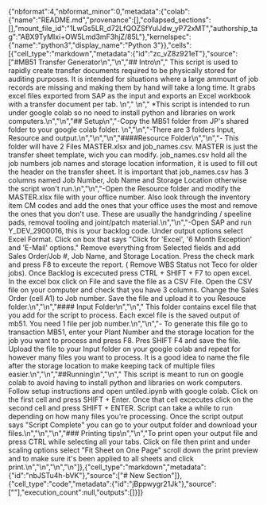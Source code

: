 {"nbformat":4,"nbformat_minor":0,"metadata":{"colab":{"name":"README.md","provenance":[],"collapsed_sections":[],"mount_file_id":"1LwGs5LR_d72LfQOZSfYulJdw_yP72xMT","authorship_tag":"ABX9TyMIxi+OW5Lmd3mF3hjZ/85L"},"kernelspec":{"name":"python3","display_name":"Python 3"}},"cells":[{"cell_type":"markdown","metadata":{"id":"zc_vZ8z921eT"},"source":["#MB51 Transfer Generator\n","\n","## Intro\n","  This script is used to rapidly create transfer documents required to be physically stored for auditing purposes. It is intended for situations where a large ammount of job records are missing and making them by hand will take a long time. It grabs excel files exported from SAP as the input and exports an Excel workbook with a transfer document per tab. \n","  \n","  *This script is intended to run under google colab so no need to install python and libraries on work computers.\n","\n","## Setup\n","-Copy the MB51 folder from JP's shared folder to your google colab folder. \n","\n","-There are 3 folders Input, Resource and output.\n","\n","\n","####Resource Folder\n","\n","- This folder will have 2 Files MASTER.xlsx and job_names.csv. MASTER is just the transfer sheet template, wich you can modify. job_names.csv hold all the job numbers job names and storage location information, it is used to fill out the header on the transfer sheet. It is important that job_names.csv has 3 columns named Job Number, Job Name and Storage Location otherwise the script won't run.\n","\n","-Open the Resource folder and modify the MASTER.xlsx file with your office number. Also look through the inventory item CM codes and add the ones that your office uses the most and remove the ones that you don't use. These are usually the handgrinding / speeline pads, removal tooling and joint/patch material.\n","\n","-Open SAP and run Y_DEV_2900016, this is your backlog code. Under output options select Excel Format. Click on box that says \"Click for 'Excel', '6 Month Exception' and 'E-Mail' options.\" Remove everything from Selected fields and add Sales Order/Job #, Job Name, and Storage Location. Press the check mark and press F8 to exceute the report. ( Remove WBS Status not Teco for older jobs). Once Backlog is excecuted press CTRL + SHIFT + F7 to open excel. In the excel box click on File and save the file as a CSV File. Open the CSV file on your computer and check that you have 3 columns. Change the Sales Order (cell A1) to Job number. Save the file and upload it to you Resouce folder.\n","\n","#### Input Folder\n","\n","  This folder contains excel file that you add for the script to process. Each excel file is the saved output of mb51. You need 1 file per job number.\n","\n","- To generate this file go to transaction MB51, enter your Plant Number and the storage location for the job you want to process and press F8. Pres SHIFT F4 and save the file. Upload the file to your Input folder on your google colab and repeat for however many files you want to process. It is a good idea to name the file after the storage location to make keeping tack of multiple files easier.\n","\n","##Running\n","\n","  This script is meant to run on google colab to avoid having to install python and libraries on work computers. Follow setup instructions and open untiled.ipynb with google colab. Click on the first cell and press SHIFT + Enter. Once that cell excecutes click on the second cell and press SHIFT + ENTER. Script can take a while to run depending on how many files you're processing. Once the script output says \"Script Complete\" you can go to your output folder and download your files.\n","\n","\n","### Printing tips\n","\n","To print open your output file and press CTRL while selecting all your tabs. Click on file then print and under scaling options select \"Fit Sheet on One Page\" scroll down the print preview and to make sure it's been applied to all sheets and click print.\n","\n","\n","\n"]},{"cell_type":"markdown","metadata":{"id":"nbJSTu4h-bVK"},"source":["# New Section"]},{"cell_type":"code","metadata":{"id":"jBppwygr21Jk"},"source":[""],"execution_count":null,"outputs":[]}]}